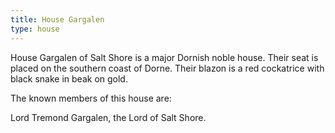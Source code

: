 ```yaml
---
title: House Gargalen
type: house
---
```


 House Gargalen of Salt Shore is a major Dornish noble house. Their seat is placed on the southern coast of Dorne. Their blazon is a red cockatrice with black snake in beak on gold.

The known members of this house are:

Lord Tremond Gargalen, the Lord of Salt Shore.


